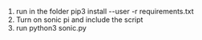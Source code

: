 1. run in the folder pip3 install --user -r requirements.txt
2. Turn on sonic pi and include the script
3. run python3 sonic.py